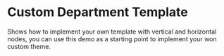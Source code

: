 # Custom Department Template
Shows how to implement your own template with vertical and horizontal nodes, you can use this demo as a starting point to implement your won custom theme.

